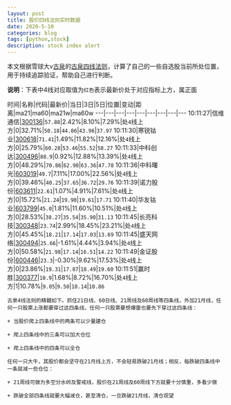 ```yaml
---
layout: post
title: 股价四线法则实时数据
date: 2020-5-10
categories: blog
tags: [python,stock]
description: stock index alert
---
```



本文根据雪球大v[古泉](https://xueqiu.com/u/7148646888)的[古泉四线法则](https://xueqiu.com/7148646888/130498192)，计算了自己的一些自选股当前所处位置，用于持续追踪验证，帮助自己进行判断。

**说明**：下表中4线对应取值为`红色`表示最新价处于对应指标上方，属正面

时间|名称|代码|最新价|当日|3日|5日|位置|变动|距离|ma21|ma60|ma21w|ma60w
---|---|---|---|---|---|---|---|---
10:11:27|信维通信|[300136](https://xueqiu.com/S/SZ300136)|`57.88`|2.42%|8.10%|7.29%|处`4`线上方|0|32.71%|`50.18`|`44.06`|`43.96`|`37.97`
10:11:30|寒锐钴业|[300618](https://xueqiu.com/S/SZ300618)|`71.41`|1.49%|11.82%|12.16%|处`4`线上方|0|25.79%|`60.28`|`53.46`|`55.52`|`58.27`
10:11:33|中科创达|[300496](https://xueqiu.com/S/SZ300496)|`88.9`|0.92%|12.88%|13.39%|处`4`线上方|0|48.29%|`70.86`|`62.90`|`63.36`|`47.78`
10:11:36|中科曙光|[603019](https://xueqiu.com/S/SH603019)|`49.7`|7.11%|17.00%|22.56%|处`4`线上方|0|39.46%|`40.25`|`37.65`|`36.72`|`29.76`
10:11:39|诺力股份|[603611](https://xueqiu.com/S/SH603611)|`22.61`|1.07%|4.91%|7.61%|处`4`线上方|0|15.72%|`21.24`|`19.90`|`19.61`|`17.71`
10:11:40|华友钴业|[603799](https://xueqiu.com/S/SH603799)|`45.0`|1.81%|11.60%|10.51%|处`4`线上方|0|28.53%|`38.27`|`35.54`|`35.90`|`31.13`
10:11:45|长亮科技|[300348](https://xueqiu.com/S/SZ300348)|`23.74`|2.99%|18.45%|23.21%|处`4`线上方|0|45.45%|`18.21`|`17.14`|`17.03`|`13.69`
10:11:45|盛天网络|[300494](https://xueqiu.com/S/SZ300494)|`25.66`|-1.61%|4.44%|3.94%|处`4`线上方|0|50.58%|`21.98`|`17.14`|`16.51`|`14.22`
10:11:49|金证股份|[600446](https://xueqiu.com/S/SH600446)|`23.3`|-0.30%|9.62%|17.53%|处`4`线上方|0|23.86%|`19.31`|`17.87`|`18.49`|`19.60`
10:11:51|赢时胜|[300377](https://xueqiu.com/S/SZ300377)|`10.9`|1.68%|8.72%|16.70%|处`4`线上方|1|10.78%|`9.05`|`9.50`|`10.14`|`10.86`

```
古泉4线法则的精髓如下。抓住21日线、60日线、21周线及60周线等四条线，外加21月线，任何一只股票上涨都要穿过这四条线，任何一只股票要想爆雷也要先下穿过这四条线：

+ 当股价爬上四条线中的两条可以少量建仓

+ 爬上四条线中的三条可以加大仓位

+ 爬上四条线中的四条可以全仓

任何一只大牛，其股价都会坚守在21月线上方，不会轻易跌破21月线；相反，每跌破四条线中一条就减一些仓位：

+ 21周线可做为多空分水岭及警戒线，股价在21周线及60周线下方就要十分慎重，多看少做

+ 跌破全部四条线就要大幅减仓，甚至清仓，一旦跌破21月线，清仓观望
```